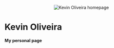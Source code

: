 <p align="center">
<img src="https://user-images.githubusercontent.com/3299130/32471005-5018a68e-c342-11e7-8da1-d2b63425d133.png" alt="Kevin Oliveira homepage">
<h1>Kevin Oliveira</h1>
<strong>My personal page</strong>
</p>